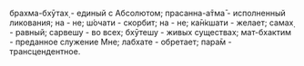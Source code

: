 брахма-бхӯтах̣ - единый с Абсолютом; прасанна-а̄тма̄ - исполненный ликования; на - не; ш́очати - скорбит; на - не; ка̄н̇кшати - желает; самах̣ - равный; сарвешу - во всех; бхӯтешу - живых существах; мат-бхактим - преданное служение Мне; лабхате - обретает; пара̄м - трансцендентное.